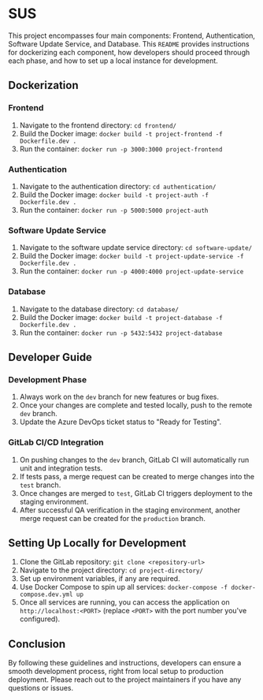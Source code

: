 # SUS

This project encompasses four main components: Frontend, Authentication, Software Update Service, and Database. This `README` provides instructions for dockerizing each component, how developers should proceed through each phase, and how to set up a local instance for development.

## Dockerization

### Frontend
1. Navigate to the frontend directory: `cd frontend/`
2. Build the Docker image: `docker build -t project-frontend -f Dockerfile.dev .`
3. Run the container: `docker run -p 3000:3000 project-frontend`

### Authentication
1. Navigate to the authentication directory: `cd authentication/`
2. Build the Docker image: `docker build -t project-auth -f Dockerfile.dev .`
3. Run the container: `docker run -p 5000:5000 project-auth`

### Software Update Service
1. Navigate to the software update service directory: `cd software-update/`
2. Build the Docker image: `docker build -t project-update-service -f Dockerfile.dev .`
3. Run the container: `docker run -p 4000:4000 project-update-service`

### Database
1. Navigate to the database directory: `cd database/`
2. Build the Docker image: `docker build -t project-database -f Dockerfile.dev .`
3. Run the container: `docker run -p 5432:5432 project-database`

## Developer Guide

### Development Phase
1. Always work on the `dev` branch for new features or bug fixes.
2. Once your changes are complete and tested locally, push to the remote `dev` branch.
3. Update the Azure DevOps ticket status to "Ready for Testing".

### GitLab CI/CD Integration
1. On pushing changes to the `dev` branch, GitLab CI will automatically run unit and integration tests.
2. If tests pass, a merge request can be created to merge changes into the `test` branch.
3. Once changes are merged to `test`, GitLab CI triggers deployment to the staging environment.
4. After successful QA verification in the staging environment, another merge request can be created for the `production` branch.

## Setting Up Locally for Development

1. Clone the GitLab repository: `git clone <repository-url>`
2. Navigate to the project directory: `cd project-directory/`
3. Set up environment variables, if any are required.
4. Use Docker Compose to spin up all services: `docker-compose -f docker-compose.dev.yml up`
5. Once all services are running, you can access the application on `http://localhost:<PORT>` (replace `<PORT>` with the port number you've configured).

## Conclusion

By following these guidelines and instructions, developers can ensure a smooth development process, right from local setup to production deployment. Please reach out to the project maintainers if you have any questions or issues.

